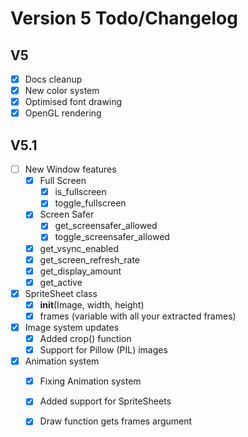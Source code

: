# Version 5 Todo/Changelog

## V5

- [x] Docs cleanup
- [x] New color system
- [x] Optimised font drawing
- [x] OpenGL rendering

## V5.1
- [ ] New Window features
    - [x] Full Screen
        - [x] is_fullscreen
        - [x] toggle_fullscreen
  	- [x] Screen Safer
    	- [x] get_screensafer_allowed
    	- [x] toggle_screensafer_allowed
  	- [x] get_vsync_enabled
  	- [x] get_screen_refresh_rate
	- [x] get_display_amount
	- [x] get_active

- [x] SpriteSheet class
	- [x] __init__(Image, width, height)
	- [x] frames (variable with all your extracted frames)

- [x] Image system updates
	- [x] Added crop() function
	- [x] Support for Pillow (PIL) images

- [x] Animation system
	- [x] Fixing Animation system
	- [x] Added support for SpriteSheets
	- [x] Draw function gets frames argument 

